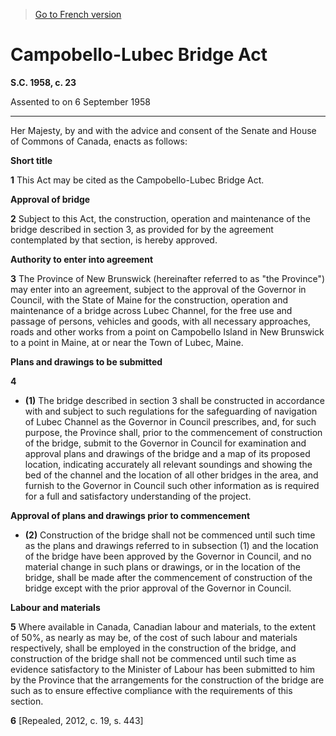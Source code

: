> [Go to French version](/fr/Lois/Lois%20du%20Canada/1958/ch.%2023.md)

# Campobello-Lubec Bridge Act

**S.C. 1958, c. 23**


Assented to on 6 September 1958

----------



Her Majesty, by and with the advice and consent of the Senate and House of Commons of Canada, enacts as follows:






**Short title**

**1** This Act may be cited as the Campobello-Lubec Bridge Act.




**Approval of bridge**

**2** Subject to this Act, the construction, operation and maintenance of the bridge described in section 3, as provided for by the agreement contemplated by that section, is hereby approved.




**Authority to enter into agreement**

**3** The Province of New Brunswick (hereinafter referred to as "the Province") may enter into an agreement, subject to the approval of the Governor in Council, with the State of Maine for the construction, operation and maintenance of a bridge across Lubec Channel, for the free use and passage of persons, vehicles and goods, with all necessary approaches, roads and other works from a point on Campobello Island in New Brunswick to a point in Maine, at or near the Town of Lubec, Maine.




**Plans and drawings to be submitted**

**4** 

- **(1)** The bridge described in section 3 shall be constructed in accordance with and subject to such regulations for the safeguarding of navigation of Lubec Channel as the Governor in Council prescribes, and, for such purpose, the Province shall, prior to the commencement of construction of the bridge, submit to the Governor in Council for examination and approval plans and drawings of the bridge and a map of its proposed location, indicating accurately all relevant soundings and showing the bed of the channel and the location of all other bridges in the area, and furnish to the Governor in Council such other information as is required for a full and satisfactory understanding of the project.

**Approval of plans and drawings prior to commencement**

- **(2)** Construction of the bridge shall not be commenced until such time as the plans and drawings referred to in subsection (1) and the location of the bridge have been approved by the Governor in Council, and no material change in such plans or drawings, or in the location of the bridge, shall be made after the commencement of construction of the bridge except with the prior approval of the Governor in Council.




**Labour and materials**

**5** Where available in Canada, Canadian labour and materials, to the extent of 50%, as nearly as may be, of the cost of such labour and materials respectively, shall be employed in the construction of the bridge, and construction of the bridge shall not be commenced until such time as evidence satisfactory to the Minister of Labour has been submitted to him by the Province that the arrangements for the construction of the bridge are such as to ensure effective compliance with the requirements of this section.



**6** [Repealed, 2012, c. 19, s. 443]


